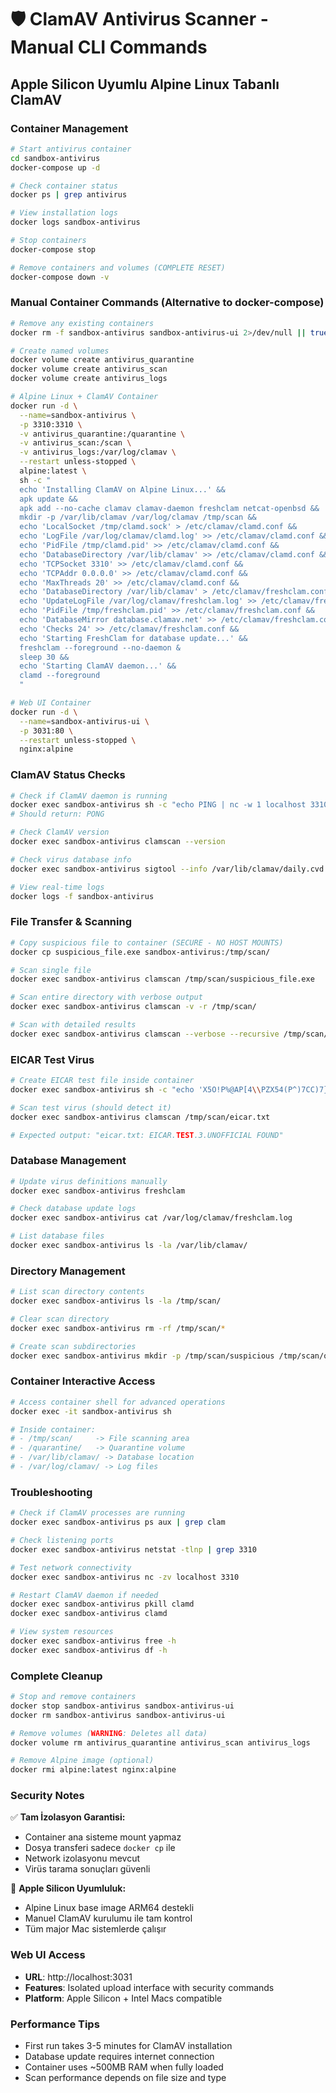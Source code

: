 # 🛡️ ClamAV Antivirus Scanner - Manual CLI Commands

## Apple Silicon Uyumlu Alpine Linux Tabanlı ClamAV

### Container Management

```bash
# Start antivirus container
cd sandbox-antivirus
docker-compose up -d

# Check container status
docker ps | grep antivirus

# View installation logs  
docker logs sandbox-antivirus

# Stop containers
docker-compose stop

# Remove containers and volumes (COMPLETE RESET)
docker-compose down -v
```

### Manual Container Commands (Alternative to docker-compose)

```bash
# Remove any existing containers
docker rm -f sandbox-antivirus sandbox-antivirus-ui 2>/dev/null || true

# Create named volumes
docker volume create antivirus_quarantine
docker volume create antivirus_scan  
docker volume create antivirus_logs

# Alpine Linux + ClamAV Container
docker run -d \
  --name=sandbox-antivirus \
  -p 3310:3310 \
  -v antivirus_quarantine:/quarantine \
  -v antivirus_scan:/scan \
  -v antivirus_logs:/var/log/clamav \
  --restart unless-stopped \
  alpine:latest \
  sh -c "
  echo 'Installing ClamAV on Alpine Linux...' &&
  apk update &&
  apk add --no-cache clamav clamav-daemon freshclam netcat-openbsd &&
  mkdir -p /var/lib/clamav /var/log/clamav /tmp/scan &&
  echo 'LocalSocket /tmp/clamd.sock' > /etc/clamav/clamd.conf &&
  echo 'LogFile /var/log/clamav/clamd.log' >> /etc/clamav/clamd.conf &&
  echo 'PidFile /tmp/clamd.pid' >> /etc/clamav/clamd.conf &&
  echo 'DatabaseDirectory /var/lib/clamav' >> /etc/clamav/clamd.conf &&
  echo 'TCPSocket 3310' >> /etc/clamav/clamd.conf &&
  echo 'TCPAddr 0.0.0.0' >> /etc/clamav/clamd.conf &&
  echo 'MaxThreads 20' >> /etc/clamav/clamd.conf &&
  echo 'DatabaseDirectory /var/lib/clamav' > /etc/clamav/freshclam.conf &&
  echo 'UpdateLogFile /var/log/clamav/freshclam.log' >> /etc/clamav/freshclam.conf &&
  echo 'PidFile /tmp/freshclam.pid' >> /etc/clamav/freshclam.conf &&
  echo 'DatabaseMirror database.clamav.net' >> /etc/clamav/freshclam.conf &&
  echo 'Checks 24' >> /etc/clamav/freshclam.conf &&
  echo 'Starting FreshClam for database update...' &&
  freshclam --foreground --no-daemon &
  sleep 30 &&
  echo 'Starting ClamAV daemon...' &&
  clamd --foreground
  "

# Web UI Container
docker run -d \
  --name=sandbox-antivirus-ui \
  -p 3031:80 \
  --restart unless-stopped \
  nginx:alpine
```

### ClamAV Status Checks

```bash
# Check if ClamAV daemon is running
docker exec sandbox-antivirus sh -c "echo PING | nc -w 1 localhost 3310"
# Should return: PONG

# Check ClamAV version
docker exec sandbox-antivirus clamscan --version

# Check virus database info
docker exec sandbox-antivirus sigtool --info /var/lib/clamav/daily.cvd

# View real-time logs
docker logs -f sandbox-antivirus
```

### File Transfer & Scanning

```bash
# Copy suspicious file to container (SECURE - NO HOST MOUNTS)
docker cp suspicious_file.exe sandbox-antivirus:/tmp/scan/

# Scan single file
docker exec sandbox-antivirus clamscan /tmp/scan/suspicious_file.exe

# Scan entire directory with verbose output
docker exec sandbox-antivirus clamscan -v -r /tmp/scan/

# Scan with detailed results
docker exec sandbox-antivirus clamscan --verbose --recursive /tmp/scan/
```

### EICAR Test Virus

```bash
# Create EICAR test file inside container
docker exec sandbox-antivirus sh -c "echo 'X5O!P%@AP[4\\PZX54(P^)7CC)7}\$EICAR-STANDARD-ANTIVIRUS-TEST-FILE!\$H+H*' > /tmp/scan/eicar.txt"

# Scan test virus (should detect it)
docker exec sandbox-antivirus clamscan /tmp/scan/eicar.txt

# Expected output: "eicar.txt: EICAR.TEST.3.UNOFFICIAL FOUND"
```

### Database Management

```bash
# Update virus definitions manually
docker exec sandbox-antivirus freshclam

# Check database update logs
docker exec sandbox-antivirus cat /var/log/clamav/freshclam.log

# List database files
docker exec sandbox-antivirus ls -la /var/lib/clamav/
```

### Directory Management

```bash
# List scan directory contents  
docker exec sandbox-antivirus ls -la /tmp/scan/

# Clear scan directory
docker exec sandbox-antivirus rm -rf /tmp/scan/*

# Create scan subdirectories
docker exec sandbox-antivirus mkdir -p /tmp/scan/suspicious /tmp/scan/quarantine
```

### Container Interactive Access

```bash
# Access container shell for advanced operations
docker exec -it sandbox-antivirus sh

# Inside container:
# - /tmp/scan/     -> File scanning area
# - /quarantine/   -> Quarantine volume  
# - /var/lib/clamav/ -> Database location
# - /var/log/clamav/ -> Log files
```

### Troubleshooting

```bash
# Check if ClamAV processes are running
docker exec sandbox-antivirus ps aux | grep clam

# Check listening ports
docker exec sandbox-antivirus netstat -tlnp | grep 3310

# Test network connectivity
docker exec sandbox-antivirus nc -zv localhost 3310

# Restart ClamAV daemon if needed
docker exec sandbox-antivirus pkill clamd
docker exec sandbox-antivirus clamd

# View system resources
docker exec sandbox-antivirus free -h
docker exec sandbox-antivirus df -h
```

### Complete Cleanup

```bash
# Stop and remove containers
docker stop sandbox-antivirus sandbox-antivirus-ui
docker rm sandbox-antivirus sandbox-antivirus-ui

# Remove volumes (WARNING: Deletes all data)
docker volume rm antivirus_quarantine antivirus_scan antivirus_logs

# Remove Alpine image (optional)
docker rmi alpine:latest nginx:alpine
```

### Security Notes

✅ **Tam İzolasyon Garantisi:**
- Container ana sisteme mount yapmaz
- Dosya transferi sadece `docker cp` ile  
- Network izolasyonu mevcut
- Virüs tarama sonuçları güvenli

🍎 **Apple Silicon Uyumluluk:**
- Alpine Linux base image ARM64 destekli
- Manuel ClamAV kurulumu ile tam kontrol
- Tüm major Mac sistemlerde çalışır

### Web UI Access

- **URL**: http://localhost:3031
- **Features**: Isolated upload interface with security commands
- **Platform**: Apple Silicon + Intel Macs compatible

### Performance Tips

- First run takes 3-5 minutes for ClamAV installation
- Database update requires internet connection
- Container uses ~500MB RAM when fully loaded
- Scan performance depends on file size and type